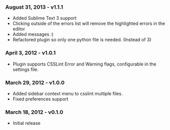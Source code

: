 ### August 31, 2013 - v1.1.1

* Added Sublime Text 3 support
* Clicking outside of the errors list will remove the highlighted errors in
  the editor    
* Added messages :)
* Refactored plugin so only one python file is needed. (Instead of 3)

### April 3, 2012 - v1.0.1

* Plugin supports CSSLint Error and Warning flags, configurable in the settings file.

### March 29, 2012 - v1.0.0

* Added sidebar context menu to csslint multiple files.
* Fixed preferences support

### March 18, 2012 - v0.1.0

* Initial release